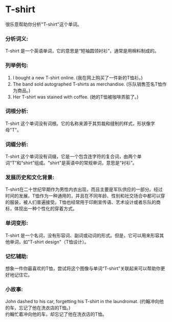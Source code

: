 # T-shirt

很乐意帮助你分析"T-shirt"这个单词。

  

### 分析词义:

  

T-shirt 是一个英语单词，它的意思是“短袖圆领衬衫”，通常是用棉料制成的。

  

### 列举例句:

  

1.  I bought a new T-shirt online. (我在网上购买了一件新的T恤衫。)
2.  The band sold autographed T-shirts as merchandise. (乐队销售签名T恤作为商品。)
3.  Her T-shirt was stained with coffee. (她的T恤被咖啡弄脏了。)

  

### 词根分析:

  

T-shirt 这个单词没有词根。它的名称来源于其剪裁和缝制的样式，形状像字母"T"。

  

### 词缀分析:

  

T-shirt 这个单词没有词缀，它是一个包含连字符的复合词，由两个单词“T”和“shirt”组成。"shirt"是英语中的常规单词，意思是“衬衫”。

  

### 发展历史和文化背景:

  

T-shirt在二十世纪早期作为男性内衣出现，而且主要是军队供应的一部分。经过时间的发展，T恤作为一种通用的，并且在不同年龄、性别和社交场合中都可以穿的服装，被人们普遍接受。T恤也经常用于印刷宣传语、艺术设计或者乐队的商标，体现出一种个性化的穿着方式。

  

### 单词变形:

  

T-shirt 是一个名词，没有形容词、副词或动词的形式。但是，它可以用来形容其他单词，如"T-shirt design"（T恤设计）。

  

### 记忆辅助:

  

想象一件你最喜欢的T恤，尝试将这个图像与单词“T-shirt”关联起来可以帮助你更好地记住它。

  

### 小故事:

  

John dashed to his car, forgetting his T-shirt in the laundromat. (约翰冲向他的车，忘记了他在洗衣店的T恤。)  
约翰忙着冲向他的车，却忘记了他在洗衣店的T恤。
